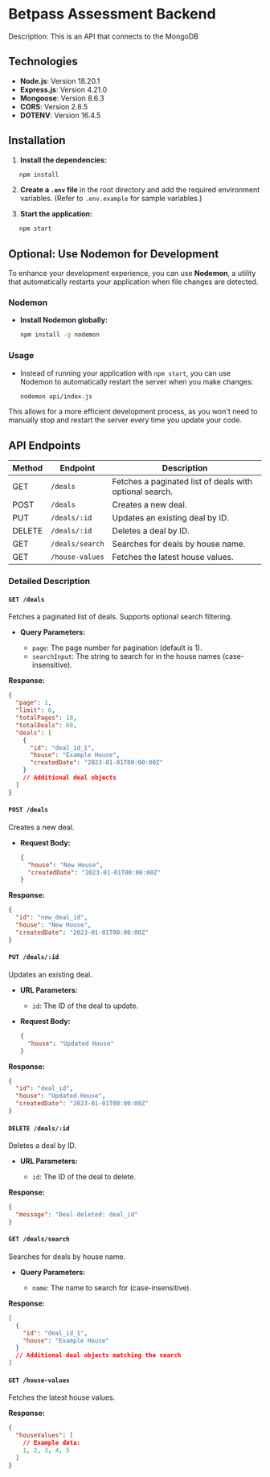 # Betpass Assessment Backend

Description: This is an API that connects to the MongoDB

## Technologies

- **Node.js**: Version 18.20.1
- **Express.js**: Version 4.21.0
- **Mongoose**: Version 8.6.3
- **CORS**: Version 2.8.5
- **DOTENV**: Version 16.4.5

## Installation

1. **Install the dependencies:**

```bash
   npm install
```

2. **Create a `.env` file** in the root directory and add the required environment variables. (Refer to `.env.example` for sample variables.)

3. **Start the application:**

```bash
   npm start
```

## Optional: Use Nodemon for Development

To enhance your development experience, you can use **Nodemon**, a utility that automatically restarts your application when file changes are detected.

### Nodemon

- **Install Nodemon globally:**

  ```bash
  npm install -g nodemon
  ```

### Usage

- Instead of running your application with `npm start`, you can use Nodemon to automatically restart the server when you make changes:

  ```bash
  nodemon api/index.js
  ```

This allows for a more efficient development process, as you won't need to manually stop and restart the server every time you update your code.

## API Endpoints

| Method | Endpoint        | Description                                             |
| ------ | --------------- | ------------------------------------------------------- |
| GET    | `/deals`        | Fetches a paginated list of deals with optional search. |
| POST   | `/deals`        | Creates a new deal.                                     |
| PUT    | `/deals/:id`    | Updates an existing deal by ID.                         |
| DELETE | `/deals/:id`    | Deletes a deal by ID.                                   |
| GET    | `/deals/search` | Searches for deals by house name.                       |
| GET    | `/house-values` | Fetches the latest house values.                        |

### Detailed Description

#### `GET /deals`

Fetches a paginated list of deals. Supports optional search filtering.

- **Query Parameters:**

  - `page`: The page number for pagination (default is 1).
  - `searchInput`: The string to search for in the house names (case-insensitive).

**Response:**

```json
{
  "page": 1,
  "limit": 6,
  "totalPages": 10,
  "totalDeals": 60,
  "deals": [
    {
      "id": "deal_id_1",
      "house": "Example House",
      "createdDate": "2023-01-01T00:00:00Z"
    }
    // Additional deal objects
  ]
}
```

#### `POST /deals`

Creates a new deal.

- **Request Body:**

  ```json
  {
    "house": "New House",
    "createdDate": "2023-01-01T00:00:00Z"
  }
  ```

**Response:**

```json
{
  "id": "new_deal_id",
  "house": "New House",
  "createdDate": "2023-01-01T00:00:00Z"
}
```

#### `PUT /deals/:id`

Updates an existing deal.

- **URL Parameters:**

  - `id`: The ID of the deal to update.

- **Request Body:**

  ```json
  {
    "house": "Updated House"
  }
  ```

**Response:**

```json
{
  "id": "deal_id",
  "house": "Updated House",
  "createdDate": "2023-01-01T00:00:00Z"
}
```

#### `DELETE /deals/:id`

Deletes a deal by ID.

- **URL Parameters:**

  - `id`: The ID of the deal to delete.

**Response:**

```json
{
  "message": "Deal deleted: deal_id"
}
```

#### `GET /deals/search`

Searches for deals by house name.

- **Query Parameters:**

  - `name`: The name to search for (case-insensitive).

**Response:**

```json
[
  {
    "id": "deal_id_1",
    "house": "Example House"
  }
  // Additional deal objects matching the search
]
```

#### `GET /house-values`

Fetches the latest house values.

**Response:**

```json
{
  "houseValues": [
    // Example data:
    1, 2, 3, 4, 5
  ]
}
```
